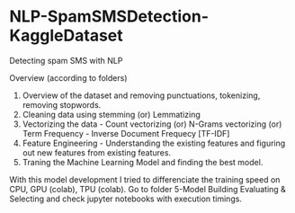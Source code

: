 # NLP-SpamSMSDetection-KaggleDataset
Detecting spam SMS with NLP 

Overview (according to folders)
  1. Overview of the dataset and removing punctuations, tokenizing, removing stopwords.
  2. Cleaning data using stemming (or) Lemmatizing
  3. Vectorizing the data - Count vectorizing (or) N-Grams vectorizing (or) Term Frequency - Inverse Document Frequecy [TF-IDF]
  4. Feature Engineering - Understanding the existing features and figuring out new features from existing features.
  5. Traning the Machine Learning Model and finding the best model.

With this model development I tried to differenciate the training speed on CPU, GPU (colab), TPU (colab). Go to folder 5-Model Building Evaluating & Selecting and check jupyter notebooks with execution timings.
